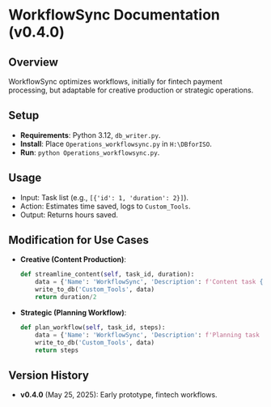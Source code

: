 # WorkflowSync Documentation (v0.4.0)

## Overview
WorkflowSync optimizes workflows, initially for fintech payment processing, but adaptable for creative production or strategic operations.

## Setup
- **Requirements**: Python 3.12, `db_writer.py`.
- **Install**: Place `Operations_workflowsync.py` in `H:\DBforISO`.
- **Run**: `python Operations_workflowsync.py`.

## Usage
- Input: Task list (e.g., `[{'id': 1, 'duration': 2}]`).
- Action: Estimates time saved, logs to `Custom_Tools`.
- Output: Returns hours saved.

## Modification for Use Cases
- **Creative (Content Production)**:
  ```python
  def streamline_content(self, task_id, duration):
      data = {'Name': 'WorkflowSync', 'Description': f'Content task {task_id}, saved {duration/2:.2f} hours', 'Status': 'In Progress', 'Fintech_Focus': 'Creative', 'Version': 'v0.4.1'}
      write_to_db('Custom_Tools', data)
      return duration/2
  ```
- **Strategic (Planning Workflow)**:
  ```python
  def plan_workflow(self, task_id, steps):
      data = {'Name': 'WorkflowSync', 'Description': f'Planning task {task_id}, {steps} steps', 'Status': 'In Progress', 'Fintech_Focus': 'Strategic', 'Version': 'v0.4.2'}
      write_to_db('Custom_Tools', data)
      return steps
  ```

## Version History
- **v0.4.0** (May 25, 2025): Early prototype, fintech workflows.